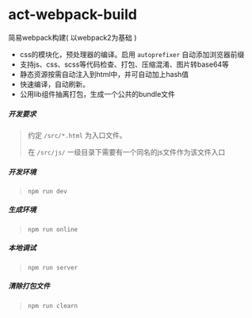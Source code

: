 # act-webpack-build
简易webpack构建( 以webpack2为基础 )

- css的模块化，预处理器的编译。启用 `autoprefixer` 自动添加浏览器前缀
- 支持js、css、scss等代码检查、打包、压缩混淆、图片转base64等
- 静态资源按需自动注入到html中，并可自动加上hash值
- 快速编译，自动刷新。
- 公用lib组件抽离打包，生成一个公共的bundle文件

##### 开发要求

> 约定 `/src/*.html` 为入口文件。
>
> 在 `/src/js/` 一级目录下需要有一个同名的js文件作为该文件入口

##### 开发环境

> `npm run dev`

##### 生成环境

> `npm run online`

##### 本地调试

> `npm run server`

##### 清除打包文件

> `npm run clearn`